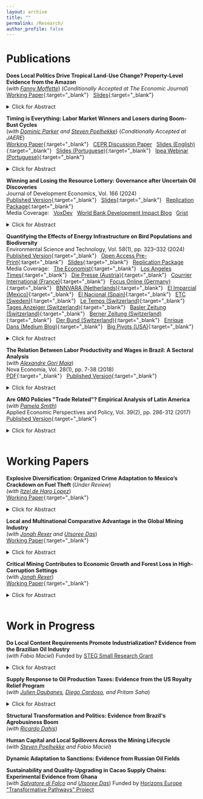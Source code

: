 ```yaml
---
layout: archive
title: ""
permalink: /Research/
author_profile: false
---
```

# **Publications**<br/> 

**Does Local Politics Drive Tropical Land-Use Change? Property-Level Evidence from the Amazon** <br/> (_with [Fanny Moffette](https://fannymoffette.com/)_) (_Conditionally Accepted at The Economic Journal_) <br/> [Working Paper](/files/Katovich_Moffette_Local_Politics_of_Land_Use.pdf){:target="_blank"} &nbsp; [Slides](/files/Katovich_LandUse_90MinuteSlides.pdf){:target="_blank"}
<details><summary>Click for Abstract</summary><font size="-1">Land conversion to agriculture is a defining environmental challenge for tropical regions. We construct a novel panel dataset of land-use changes on the properties of municipal politicians and campaign donors in the Brazilian Amazon to assess channels through which local politics may drive land conversion. Estimating event studies around close mayoral elections, we find that large landholders significantly increase soy cultivation while the candidate they donated to is in office. This suggests landholders invest in political influence to overcome barriers to agricultural intensification. In turn, mayors who receive landholder donations govern in favor of agriculture – increasing spending on agricultural promotion
and distribution of rural credit. While agricultural promotion “returns the favor” for mayors’ donors, it is not precisely targeted. We document large spillovers
onto lands not registered to donors, resulting in increased environmental violations and deforestation in these areas. Results reveal how patronage and special
interests drive land-use change in the Amazon.  </font>
<br/>
</details>

**Timing is Everything: Labor Market Winners and Losers during Boom-Bust Cycles**  <br/> (_with [Dominic Parker](https://aae.wisc.edu/dparker/) and [Steven Poelhekke](https://sites.google.com/site/stevenpoelhekke/)_) (_Conditionally Accepted at JAERE_) <br/> [Working Paper](/files/Katovich_Parker_Poelhekke_TimingIsEverything.pdf){:target="_blank"} &nbsp; [CEPR Discussion Paper](https://cepr.org/publications/dp17887) &nbsp; [Slides (English)](/files/Katovich_Timing_is_Everything_Slides.pdf){:target="_blank"} &nbsp; [Slides (Portuguese)](/files/Katovich_Ipea_Slides.pdf){:target="_blank"} &nbsp; [Ipea Webinar (Portuguese)](https://www.youtube.com/watch?v=oqSdEmHB6YA){:target="_blank"}
<details><summary>Click for Abstract</summary>
<font size="-1">Sectoral expansions and contractions require labor reallocation between declining and booming sectors. Which types of workers gain and lose during these transitions? Using linked employer-employee panel data from Brazil spanning a full boom-bust cycle in its oil sector, we find that timing of labor market entry is critical. Only highly educated workers hired at the onset of a boom reap significant earnings and employment benefits. Low-education workers and later entrants experience earnings and employment penalties, reflecting a last-in, first-out pattern. Skilled professional occupations insulate high-education early entrants during downturns, while a boom in sector-specific education erodes earnings of later entrants.</font>
<br/>
</details>

**Winning and Losing the Resource Lottery: Governance after Uncertain Oil Discoveries** <br/> 
Journal of Development Economics, Vol. 166 (2024)<br/>
[Published Version](https://www.sciencedirect.com/science/article/pii/S0304387823001608?dgcid=SSRN_redirect_SD&ssrnid=4359168){:target="_blank"} &nbsp; [Slides](/files/Katovich_Winning_the_Resource_Lottery_Slides.pdf){:target="_blank"} &nbsp; [Replication Package](https://zenodo.org/records/10688029){:target="_blank"} 
 <br/>
 Media Coverage: &nbsp; [VoxDev](https://voxdev.org/topic/public-economics/unpredictable-oil-discoveries-fail-deliver-local-development-benefits) &nbsp; [World Bank Development Impact Blog](https://blogs.worldbank.org/impactevaluations/governing-rocky-beginnings-resource-boom-how-do-local-governments-respond-oil) &nbsp; [Grist](https://grist.org/international/african-countries-tapping-fossil-fuel-wealth-getting-rich-mozambique/) 
<details><summary>Click for Abstract</summary>
<font size="-1">Natural resource discoveries are often followed by delays and uncertain production outcomes, creating challenges for governments that anticipate resource revenues. I leverage exogenous subnational variation in offshore oil discoveries in Brazil to identify dynamic effects of discovery news and revenue shocks on local public finances, public goods provision, and politics. Municipalities where discoveries are realized enjoy significant growth in revenues and spending, but fail to improve public goods provision or stimulate economic activity. Municipalities that experience discovery announcements but never receive windfalls suffer long-term declines in revenues, investment, and public goods provision relative to never-treated controls. I show that electoral responses underlie these dynamics: discovery announcements draw less-educated candidates into local politics, and shortfalls between anticipated and realized oil revenues increase political turnover. Findings highlight discovery uncertainty as a fundamental resource governance challenge, and reveal mismanagement of windfalls and adjustment costs after disappointment as two faces of the Resource Curse.</font>
 <br/>
</details>

**Quantifying the Effects of Energy Infrastructure on Bird Populations and Biodiversity**  
Environmental Science and Technology, Vol. 58(1), pp. 323–332 (2024)<br/> 
[Published Version](https://pubs.acs.org/doi/10.1021/acs.est.3c03899){:target="_blank"} &nbsp; [Open Access Pre-Print](/files/Katovich_Birds_and_Energy_Infrastructure_PrePrint.pdf){:target="_blank"} &nbsp; [Slides](/files/BPQ_Presentation.pdf){:target="_blank"} &nbsp; [Replication Package](https://github.com/ekatovich/Birds_and_Energy_Infrastructure)
<br/> 
Media Coverage: &nbsp; [The Economist](https://www.economist.com/science-and-technology/2024/01/10/wind-turbines-are-friendlier-to-birds-than-oil-and-gas-drilling){:target="_blank"} &nbsp; [Los Angeles Times](https://www.latimes.com/environment/newsletter/2024-01-11/column-yes-wind-turbines-kill-birds-but-fracking-is-much-worse-boiling-point){:target="_blank"} &nbsp; [Die Presse (Austria)](https://www.diepresse.com/17998356/windraeder-schaden-den-voegeln-nicht){:target="_blank"} &nbsp; [Courrier International (France)](https://www.courrierinternational.com/article/biodiversite-les-eoliennes-tueuses-d-oiseaux-un-argument-a-relativiser){:target="_blank"} &nbsp; [Focus Online (Germany)](https://www.focus.de/auto/elektroauto/news/windkraft-und-voegel-forscher-zeigen-was-die-tiere-wirklich-gefaehrdet_id_259578605.html){:target="_blank"} &nbsp; [BNNVARA (Netherlands)](https://www.bnnvara.nl/joop/artikelen/vogels-halen-schouders-op-over-windmolens-maar-verafschuwen-olie-en-gasboringen){:target="_blank"} &nbsp; [El Imparcial (Mexico)](https://www.elimparcial.com/tecnologia/Estudio-revela-que-los-aerogeneradores-son-mas-amigables-con-las-aves-que-la-industria-del-petroleo-y-gas-20240116-0145.html){:target="_blank"} &nbsp; [El Nacional (Spain)](https://www.elnacional.cat/oneconomia/es/sostenibilidad/jaume-morron-navarra-ha-installat-10-vegades-mes-renovables-catalunya-en-darrers-8-anys_1151787_102.html){:target="_blank"} &nbsp; [ETC (Sweden)](https://www.etc.se/klimat-miljo/ny-studie-vindkraft-mindre-skadligt-foer-faaglar-aen-fossil-energi){:target="_blank"} &nbsp; [Le Temps (Switzerland)](https://www.letemps.ch/sciences/environnement/les-eoliennes-sont-moins-dangereuses-pour-les-oiseaux-que-la-production-de-petrole){:target="_blank"} &nbsp; [Tages Anzeiger (Switzerland)](https://www.tagesanzeiger.ch/windenergie-vogelfreundlicher-als-foerderung-von-oel-und-gas-256597540201){:target="_blank"} &nbsp; [Basler Zeitung (Switzerland)](https://www.bazonline.ch/windenergie-vogelfreundlicher-als-foerderung-von-oel-und-gas-256597540201){:target="_blank"} &nbsp; [Berner Zeitung (Switzerland)](https://www.bernerzeitung.ch/windenergie-vogelfreundlicher-als-foerderung-von-oel-und-gas-256597540201){:target="_blank"} &nbsp; [Der Bund (Switzerland)](https://www.derbund.ch/windenergie-vogelfreundlicher-als-foerderung-von-oel-und-gas-256597540201){:target="_blank"} &nbsp; [Enrique Dans (Medium Blog)](https://medium.com/enrique-dans/dont-take-my-word-for-it-the-science-shows-that-wind-turbines-do-not-harm-birdlife-be5123d777c1){:target="_blank"} &nbsp; [Big Pivots (USA)](https://bigpivots.com/study-examines-impacts-of-wind-farms-on-birds-and-also-fossil-fuel-drilling/){:target="_blank"}

<details><summary>Click for Abstract</summary>
<font size="-1">Shale oil and gas production and wind energy generation both expanded rapidly across the United States between 2000-2020, raising concerns over impacts on wildlife. I combine longitudinal micro-data from the National Audubon Society’s Christmas Bird Count with geolocated registries of all wind turbines and shale wells constructed in the contiguous US during this period to estimate the causal effects of these contrasting types of energy infrastructure on bird populations and biodiversity – key bellwethers of ecosystem health. Results show that the onset of shale oil and gas production reduces subsequent bird population counts by 15%, even after adjusting for location and year fixed effects, weather, counting effort, and anthropic land-use changes. Wind turbines do not have any measurable impact on bird counts. Negative effects of shale are larger when wells are drilled within important bird habitats. </font>
<br/>
</details>

**The Relation Between Labor Productivity and Wages in Brazil: A Sectoral Analysis** <br/>
(_with [Alexandre Gori Maia](https://www4.eco.unicamp.br/docentes/gori/)_)<br/>
Nova Economia, Vol. 28(1), pp. 7-38 (2018)<br/>
[PDF](/files/Katovich_Maia_NovaEconomia.pdf){:target="_blank"} &nbsp; [Published Version](https://doi.org/10.1590/0103-6351/3943){:target="_blank"}
<details><summary>Click for Abstract</summary>
<font size="-1">Labor productivity is a crucial long-run determinant of real wages. Nonetheless, wage and productivity dynamics often diverge in practice due to a range of economic and institutional factors. This study analyzes the relation between the dynamics of labor productivity and wages in Brazil from 1996 to 2014, and adopts a sectoral perspective to account for divergent trends among economic sectors. Analyses are based on pooled data drawn from the National Accounts and the Pesquisa Nacional por Amostra de Domicílios, and hierarchical data models are estimated to assess the impacts of state- and sector-level factors on individuals’ wages. Results indicate that productivity is significantly positively associated with wage levels for all economic sectors, but that institutional factors such as labor formalization and minimum wage exert equally significant impacts, suggesting that wage growth over the 1996-2014 period was as much the result of institutional changes as of transformation of Brazil’s productive structure.</font>
<br/>
</details> 

**Are GMO Policies "Trade Related"? Empirical Analysis of Latin America** <br/>
(_with [Pamela Smith](https://www.apec.umn.edu/people/pamela-smith)_)<br/>
Applied Economic Perspectives and Policy, Vol. 39(2), pp. 286-312 (2017)<br/>
[Published Version](https://doi.org/10.1093/aepp/ppw021){:target="_blank"}
<details><summary>Click for Abstract</summary>
<font size="-1">This paper empirically examines whether GMO policies are “trade related” for countries in Latin America (LA). First, we use the Balassa index to assess the “revealed comparative advantage” of LA countries. We find that LA countries have a revealed comparative advantage in GMO industries relative to the world, and that intra-regional trade in these industries is modest relative to external trade. Second, we estimate the Gravity model to examine the effects of importers’ GMO policies on Argentina and Brazil’s bilateral exports of soybeans and maize. We find that strong GMO policies in importers have a negative effect on Argentina’s bilateral exports of soybeans (an industry and country with historically high GMO content). Further, we find that past GMO policies are a strong determinant of Argentina’s future bilateral exports, and that the negative trade effects of strong GMO policies are increasing over time. In contrast, we find a weaker relationship between the GMO policies of importers and Brazil’s bilateral exports (consistent with Brazil’s more recent increases in GMO content). These findings for Argentina and Brazil provide a benchmark for other developing countries that are looking for guidance on servicing trading partners with diverse GMO policies.</font>
</details> <br/>

# **Working Papers**<br/>

**Explosive Diversification: Organized Crime Adaptation to Mexico’s Crackdown on Fuel Theft** (_Under Review_) <br/> (_with [Itzel de Haro Lopez](https://itzeldeharo.com/)_)<br/> [Working Paper](/files/DeHaroLopez_and_Katovich_Manuscript.pdf){:target="_blank"}<br/> 
<details><summary>Click for Abstract</summary>
<font size="-1"> Oil theft from pipelines funds armed criminal groups around the world. We show that a 2019 crackdown on oil theft in Mexico prompted criminal groups to diversify into gas theft, a more technologically challenging and dangerous activity. This adaptive response to enforcement increased cartel presence by 18% and homicide rates by 19% in municipalities hosting gas pipeline infrastructure. Cartel diversification into gas theft was concentrated in places neighboring oil pipelines and driven most strongly by cartels previously specialized in oil theft. The emergence of large-scale gas theft in Mexico presages threats to gas infrastructure worldwide and reveals how law enforcement crackdowns can provoke criminal diversification into spatially and technologically related activities – spreading violence into previously unaffected areas. </font>
<br/>
</details> 

**Local and Multinational Comparative Advantage in the Global Mining Industry** <br/> (_with [Jonah Rexer](https://www.jonahrexer.com/) and [Utsoree Das](https://utsoree.github.io/)_)<br/> [Working Paper](/files/DKR_Global_Mining_0319205.pdf){:target="_blank"}<br/> 
<details><summary>Click for Abstract</summary>
<font size="-1"> Empirical evidence and economic theory suggest multinational firms are more productive than their local counterparts. What explains the persistence of local firms and the recent surge in local content policies? Using a global database of corporate ownership changes for 35,567 commercial mines between 2000-2022, we test whether local firms have a comparative advantage in dealing with weak institutions, corruption, and conflict, which could attenuate or reverse the multinational advantage. We confirm that, on average, output declines by 8% after mines are taken over by local firms. Localized assets also exhibit higher air pollution, indicating lower operational quality. However, in states with weak governance, localization increases mine output by 8%. Local firms also generate more economic activity, urbanization, and non-agricultural employment around mines, indicating stronger local linkages. While multinational mining firms exhibit increasing returns to scale, local firms exhibit decreasing returns, suggesting they may grow based on their ability to navigate institutional weaknesses rather than their productivity. Results highlight the role of institutions in determining relative advantages of multinational versus local firms.  </font>
<br/>
</details> 

**Critical Mining Contributes to Economic Growth and Forest Loss in High-Corruption Settings** <br/> (_with [Jonah Rexer](https://www.jonahrexer.com/)_)<br/> [Working Paper](/files/Katovich_Rexer_CriticalMining_WP.pdf){:target="_blank"}<br/> 
<details><summary>Click for Abstract</summary>
<font size="-1"> Critical minerals and metals are essential for the clean energy transition, but their extraction raises concerns over local environmental and socioeconomic impacts. We combine a global registry of 9,472 critical mineral and metal mines with geospatial data and leverage exogenous commodity price variations to causally identify local mining impacts. Price booms for critical minerals and metals increase both deforestation and economic activity around mines, revealing an environment-growth tradeoff. The cumulative increase in critical commodity prices between 2000-2022 reduced forest cover by 3.6% and raised economic activity by 6% near mining sites. These effects are concentrated in areas with high corruption and where mines are operated by firms from poorly governed countries. This suggests that environmental and anti-corruption regulations mitigate deforestation but also limit local economic benefits by constraining operators’
responsiveness to price changes. Results underscore trade-offs and distributional consequences involved in expanding critical mineral supply for the clean energy transition. </font>
<br/>
</details> 
<br/>

# **Work in Progress**<br/>

**Do Local Content Requirements Promote Industrialization? Evidence from the Brazilian Oil Industry** <br/>
(_with Fabio Maciel_) Funded by [STEG Small Research Grant](https://steg.cepr.org/projects/can-natural-resources-promote-industrialisation-firms-competition-and-spillovers)
<details><summary>Click for Abstract</summary>
<font size="-1">Industrial policies are hotly debated, but empirical evidence of their efficacy and underlying mechanisms is thin. I evaluate a common industrial policy–a local content requirement (LCR)–which requires multinational firms to source a percentage of their inputs from local suppliers. Using firm-level panel data from Brazil, I measure whether an LCR for the oil sector increased manufacturing firm growth, innovation, and productivity among upstream input-suppliers, or instead led to rent-seeking and inefficiencies. Competition is a primary mechanism underlying successful industrial policies. I measure whether targeted firms in more competitive subsectors exhibit higher productivity growth relative to firms in less competitive subsectors after introduction of the policy. Another justification of industrial policies is their potential to create positive spillovers. By measuring supply-chain linkages and distance between targeted and non-targeted firms, I estimate spillover effects of the LCR on the broader manufacturing sector. Finally, I leverage data on campaign donations made by LCR beneficiary firms and firm owners to explore the role of special interest politics in sustaining the LCR.</font>
<br/>
</details> 

**Supply Response to Oil Production Taxes: Evidence from the US Royalty Relief Program** <br/> (_with [Julien Daubanes](https://www.jxdaubanes.com/), [Diego Cardoso](https://www.diegoscardoso.com/), and Pritam Saha_)<br/> 
<details><summary>Click for Abstract</summary>
<font size="-1"> Supply-side climate policies are receiving increasing attention from governments. For instance, the US is currently considering a major overhaul of rules governing oil extraction on federal lands – which have remained unchanged for nearly a century. We exploit lease-level variation introduced by a temporary royalty relief policy in 2020 to estimate the effects of changes in oil extraction taxes on drilling activity, oil and gas production, and royalty revenues. We assemble a month-lease panel covering drilling and production on all federal oil and gas leases in the contiguous United States between 2005-2022 that accounts for allocation agreements across leases. Using a difference-in-differences strategy that compares outcomes on leases approved for royalty relief with similar untreated leases, we find that royalty reductions lead to immediate increases in the number of producing wells (extensive margin), but also in production from already active wells (intensive margin). Evidence of an intensive-margin response differs from previous studies focused on conventional oil production, suggesting unconventional leases may be more reactive in the short run. Our estimates allow us to quantify the effects of proposed US oil extraction tax reforms on oil and gas production, public revenues, and carbon emissions. </font>
<br/>
</details> 

**Structural Transformation and Politics: Evidence from Brazil's Agrobusiness Boom** <br/> (_with [Ricardo Dahis](https://www.ricardodahis.com/)_)

**Human Capital and Local Spillovers Across the Mining Lifecycle** <br/> (_with [Steven Poelhekke](https://sites.google.com/site/stevenpoelhekke/) and Fabio Maciel_)

**Dynamic Adaptation to Sanctions: Evidence from Russian Oil Fields**

**Sustainability and Quality-Upgrading in Cacao Supply Chains: Experimental Evidence from Ghana** <br/> (_with [Salvatore di Falco](https://sdifalco.weebly.com/) and [Utsoree Das](https://utsoree.github.io/)_) Funded by [Horizons Europe "Transformative Pathways" Project](https://transpath.eu/) <br/>
 





